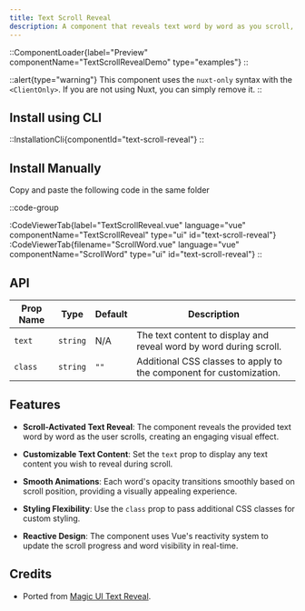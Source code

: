 ```yaml
---
title: Text Scroll Reveal
description: A component that reveals text word by word as you scroll, with customizable text and styling.
---
```


::ComponentLoader{label="Preview" componentName="TextScrollRevealDemo" type="examples"}
::

::alert{type="warning"}
This component uses the `nuxt-only` syntax with the `<ClientOnly>`. If you are not using Nuxt, you can simply remove it.
::

## Install using CLI

::InstallationCli{componentId="text-scroll-reveal"}
::

## Install Manually

Copy and paste the following code in the same folder

::code-group

:CodeViewerTab{label="TextScrollReveal.vue" language="vue" componentName="TextScrollReveal" type="ui" id="text-scroll-reveal"}
:CodeViewerTab{filename="ScrollWord.vue" language="vue" componentName="ScrollWord" type="ui" id="text-scroll-reveal"}
::

## API

| Prop Name | Type     | Default | Description                                                         |
| --------- | -------- | ------- | ------------------------------------------------------------------- |
| `text`    | `string` | N/A     | The text content to display and reveal word by word during scroll.  |
| `class`   | `string` | `""`    | Additional CSS classes to apply to the component for customization. |

## Features

- **Scroll-Activated Text Reveal**: The component reveals the provided text word by word as the user scrolls, creating an engaging visual effect.

- **Customizable Text Content**: Set the `text` prop to display any text content you wish to reveal during scroll.

- **Smooth Animations**: Each word's opacity transitions smoothly based on scroll position, providing a visually appealing experience.

- **Styling Flexibility**: Use the `class` prop to pass additional CSS classes for custom styling.

- **Reactive Design**: The component uses Vue's reactivity system to update the scroll progress and word visibility in real-time.

## Credits

- Ported from [Magic UI Text Reveal](https://magicui.design/docs/components/text-reveal).

